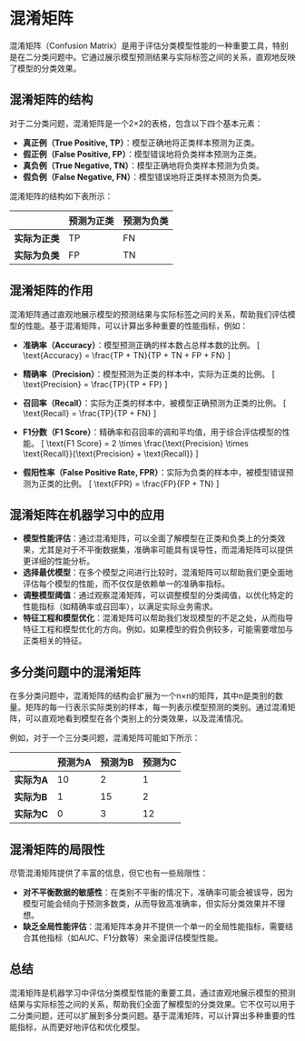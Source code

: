 # 混淆矩阵

混淆矩阵（Confusion Matrix）是用于评估分类模型性能的一种重要工具，特别是在二分类问题中。它通过展示模型预测结果与实际标签之间的关系，直观地反映了模型的分类效果。

## **混淆矩阵的结构**

对于二分类问题，混淆矩阵是一个2×2的表格，包含以下四个基本元素：

- **真正例（True Positive, TP）**：模型正确地将正类样本预测为正类。
- **假正例（False Positive, FP）**：模型错误地将负类样本预测为正类。
- **真负例（True Negative, TN）**：模型正确地将负类样本预测为负类。
- **假负例（False Negative, FN）**：模型错误地将正类样本预测为负类。

混淆矩阵的结构如下表所示：

|                | 预测为正类 | 预测为负类 |
|----------------|------------|------------|
| **实际为正类** | TP         | FN         |
| **实际为负类** | FP         | TN         |

## **混淆矩阵的作用**

混淆矩阵通过直观地展示模型的预测结果与实际标签之间的关系，帮助我们评估模型的性能。基于混淆矩阵，可以计算出多种重要的性能指标，例如：

- **准确率（Accuracy）**：模型预测正确的样本数占总样本数的比例。
  \[
  \text{Accuracy} = \frac{TP + TN}{TP + TN + FP + FN}
  \]

- **精确率（Precision）**：模型预测为正类的样本中，实际为正类的比例。
  \[
  \text{Precision} = \frac{TP}{TP + FP}
  \]

- **召回率（Recall）**：实际为正类的样本中，被模型正确预测为正类的比例。
  \[
  \text{Recall} = \frac{TP}{TP + FN}
  \]

- **F1分数（F1 Score）**：精确率和召回率的调和平均值，用于综合评估模型的性能。
  \[
  \text{F1 Score} = 2 \times \frac{\text{Precision} \times \text{Recall}}{\text{Precision} + \text{Recall}}
  \]

- **假阳性率（False Positive Rate, FPR）**：实际为负类的样本中，被模型错误预测为正类的比例。
  \[
  \text{FPR} = \frac{FP}{FP + TN}
  \]

## **混淆矩阵在机器学习中的应用**

- **模型性能评估**：通过混淆矩阵，可以全面了解模型在正类和负类上的分类效果，尤其是对于不平衡数据集，准确率可能具有误导性，而混淆矩阵可以提供更详细的性能分析。
- **选择最优模型**：在多个模型之间进行比较时，混淆矩阵可以帮助我们更全面地评估每个模型的性能，而不仅仅是依赖单一的准确率指标。
- **调整模型阈值**：通过观察混淆矩阵，可以调整模型的分类阈值，以优化特定的性能指标（如精确率或召回率），以满足实际业务需求。
- **特征工程和模型优化**：混淆矩阵可以帮助我们发现模型的不足之处，从而指导特征工程和模型优化的方向。例如，如果模型的假负例较多，可能需要增加与正类相关的特征。

## **多分类问题中的混淆矩阵**

在多分类问题中，混淆矩阵的结构会扩展为一个n×n的矩阵，其中n是类别的数量。矩阵的每一行表示实际类别的样本，每一列表示模型预测的类别。通过混淆矩阵，可以直观地看到模型在各个类别上的分类效果，以及混淆情况。

例如，对于一个三分类问题，混淆矩阵可能如下所示：

|                | 预测为A | 预测为B | 预测为C |
|----------------|---------|---------|---------|
| **实际为A**    | 10      | 2       | 1       |
| **实际为B**    | 1       | 15      | 2       |
| **实际为C**    | 0       | 3       | 12      |

## **混淆矩阵的局限性**

尽管混淆矩阵提供了丰富的信息，但它也有一些局限性：

- **对不平衡数据的敏感性**：在类别不平衡的情况下，准确率可能会被误导，因为模型可能会倾向于预测多数类，从而导致高准确率，但实际分类效果并不理想。
- **缺乏全局性能评估**：混淆矩阵本身并不提供一个单一的全局性能指标，需要结合其他指标（如AUC、F1分数等）来全面评估模型性能。

## **总结**

混淆矩阵是机器学习中评估分类模型性能的重要工具，通过直观地展示模型的预测结果与实际标签之间的关系，帮助我们全面了解模型的分类效果。它不仅可以用于二分类问题，还可以扩展到多分类问题。基于混淆矩阵，可以计算出多种重要的性能指标，从而更好地评估和优化模型。
